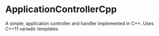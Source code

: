 # ApplicationControllerCpp
A simple, application controller and handler implemented in C++. Uses C++11 variadic templates.
